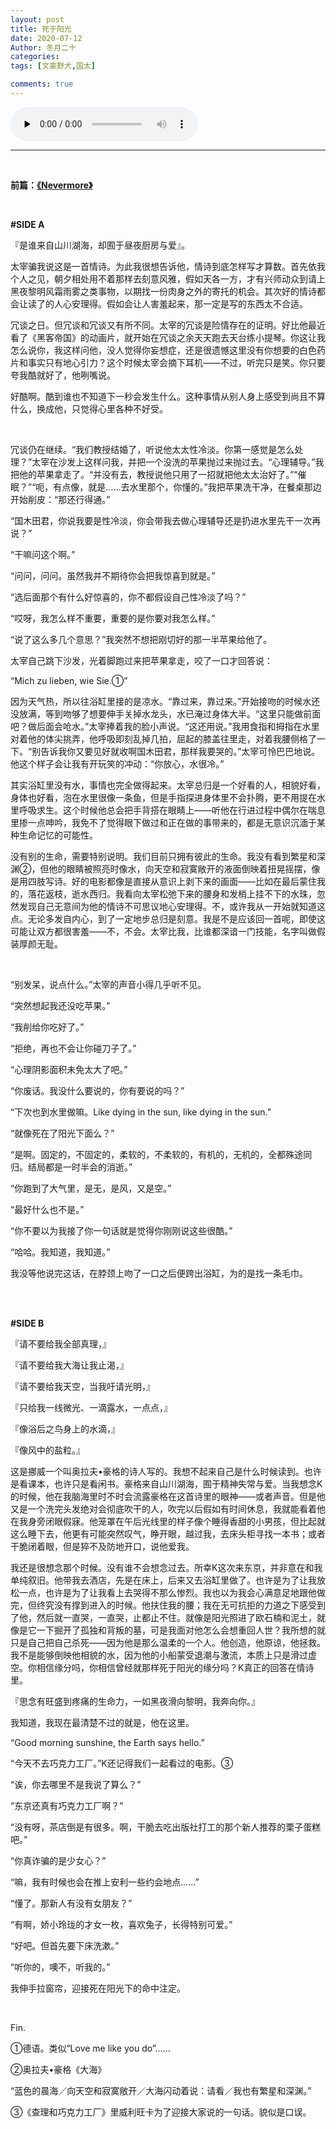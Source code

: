 ```yaml
---
layout: post
title: 死于阳光
date: 2020-07-12
Author: 冬月二十
categories: 
tags: [文豪野犬,国太]

comments: true
--- 
```


<audio id="audio" controls="" preload="none">
      <source id="mp3" src="http://m10.music.126.net/20200716220305/3dcc7b99f5d9798ca83a90c7267f7155/ymusic/c93c/5f6d/6689/8b622e8b21f6c107e6377f0ec1fd31df.mp3">
      </audio>

***

<br>

**前篇：[《Nevermore》](https://fuyutsuki7221.github.io/bury-in-lake/nevermore/)**

<br>


**#SIDE A**

『是谁来自山川湖海，却囿于昼夜厨房与爱』。

太宰骗我说这是一首情诗。为此我很想告诉他，情诗到底怎样写才算数。首先依我个人之见，朝夕相处用不着那样去刻意风雅，假如天各一方，才有兴师动众到请上黑夜黎明风霜雨雾之类事物，以期找一份肉身之外的寄托的机会。其次好的情诗都会让读了的人心安理得。假如会让人害羞起来，那一定是写的东西太不合适。

冗谈之日。但冗谈和冗谈又有所不同。太宰的冗谈是险情存在的证明。好比他最近看了《黑客帝国》的动画片，就开始在冗谈之余天天跑去天台练小提琴。你这让我怎么说你，我这样问他，没人觉得你妄想症，还是很遗憾这里没有你想要的白色药片和事实只有地心引力？这个时候太宰会摘下耳机——不过，听完只是笑。你只要夸我酷就好了，他咧嘴说。

好酷啊。酷到谁也不知道下一秒会发生什么。这种事情从别人身上感受到尚且不算什么，换成他，只觉得心里各种不好受。

<br>

冗谈仍在继续。“我们教授结婚了，听说他太太性冷淡。你第一感觉是怎么处理？”太宰在沙发上这样问我，并把一个没洗的苹果抛过来抛过去。“心理辅导。”我把他的苹果拿走了。“并没有去，教授说他只用了一招就把他太太治好了。”“催眠？”“呃，有点像，就是……去水里那个，你懂的。”我把苹果洗干净，在餐桌那边开始削皮：“那还行得通。”

“国木田君，你说我要是性冷淡，你会带我去做心理辅导还是扔进水里先干一次再说？”

“干嘛问这个啊。”

“问问，问问。虽然我并不期待你会把我惊喜到就是。”

“选后面那个有什么好惊喜的，你不都假设自己性冷淡了吗？”

“哎呀，我怎么样不重要，重要的是你要对我怎么样。”

“说了这么多几个意思？”我突然不想把刚切好的那一半苹果给他了。

太宰自己跳下沙发，光着脚跑过来把苹果拿走，咬了一口才回答说：

“Mich zu lieben, wie Sie.①”

因为天气热，所以往浴缸里接的是凉水。“靠过来，靠过来。”开始接吻的时候水还没放满，等到吻够了想要伸手关掉水龙头，水已淹过身体大半。“这里只能做前面吧？做后面会呛水。”太宰捧着我的脸小声说。“这还用说。”我用食指和拇指在水里对着他的体尖挑弄，他呼吸即刻乱掉几拍，屈起的膝盖往里走，对着我腰侧格了一下。“别告诉我你又要见好就收啊国木田君，那样我要哭的。”太宰可怜巴巴地说。他这个样子会让我有开玩笑的冲动：“你放心，水很冷。”

其实浴缸里没有水，事情也完全做得起来。太宰总归是一个好看的人，相貌好看，身体也好看，泡在水里很像一条鱼，但是手指探进身体里不会扑腾，更不用提在水里呼吸求生。这个时候他总会把手背搭在眼睛上——听他在行进过程中偶尔在喘息里掺一点呻吟，我免不了觉得眼下做过和正在做的事带来的，都是无意识沉湎于某种生命记忆的可能性。

没有别的生命，需要特别说明。我们目前只拥有彼此的生命。我没有看到繁星和深渊②，但他的眼睛被照亮时像水，向天空和寂寞敞开的液面倒映着扭晃摇摆，像是用四肢写诗。好的电影都像是直接从意识上剥下来的画面——比如在最后蒙住我的，落花返枝，逝水西归。我看向太宰松弛下来的腰身和发梢上挂不下的水珠，忽然发现自己无意间为他的情诗不可思议地心安理得。不，或许我从一开始就知道这点。无论多发自内心，到了一定地步总归是刻意。我是不是应该回一首呢，即使这可能让双方都很害羞——不，不会。太宰比我，比谁都深谙一门技能，名字叫做假装厚颜无耻。

<br>

“别发呆，说点什么。”太宰的声音小得几乎听不见。

“突然想起我还没吃苹果。”

“我削给你吃好了。”

“拒绝，再也不会让你碰刀子了。”

“心理阴影面积未免太大了吧。”

“你废话。我没什么要说的，你有要说的吗？”

“下次也到水里做嘛。Like dying in the sun, like dying in the sun.”

“就像死在了阳光下面么？”

“是啊。固定的，不固定的，柔软的，不柔软的，有机的，无机的，全都殊途同归。结局都是一时半会的消逝。”

“你跑到了大气里，是无，是风，又是空。”

“最好什么也不是。”

“你不要以为我接了你一句话就是觉得你刚刚说这些很酷。”

“哈哈。我知道，我知道。”

我没等他说完这话，在脖颈上吻了一口之后便跨出浴缸，为的是找一条毛巾。

<br>
<br>

**#SIDE B**

『请不要给我全部真理，』

『请不要给我大海让我止渴，』

『请不要给我天空，当我吁请光明，』

『只给我一线微光、一滴露水，一点点，』

『像浴后之鸟身上的水滴，』

『像风中的盐粒。』

这是挪威一个叫奥拉夫•豪格的诗人写的。我想不起来自己是什么时候读到。也许是看课本，也许只是看闲书。豪格来自山川湖海，囿于精神失常与爱。当我想念K的时候，他在我脑海里时不时会流露豪格在这首诗里的眼神——或者声音。但是他又是一个洗完头发绝对会彻底吹干的人，吹完以后假如有时间休息，我就能看着他在我身旁闭眼假寐。他笼罩在午后光线里的样子像个睡得香甜的小男孩，但比起就这么睡下去，他更有可能突然叹气，睁开眼，越过我，去床头柜寻找一本书；或者干脆闭着眼，但是猝不及防地开口，说他爱我。

我还是很想念那个时候。没有谁不会想念过去。所幸K这次来东京，并非意在和我单纯叙旧。他带我去酒店，先是在床上，后来又去浴缸里做了。也许是为了让我放松一点，也许是为了让我看上去哭得不那么惨烈。我也以为我会心满意足地跟他做完，但终究没有撑到进入的时候。他扶住我的腰；我在无可抗拒的力道之下感受到了他，然后就一直哭，一直哭，止都止不住。就像是阳光照进了欧石楠和泥土，就像是它一下掘开了孤独和背叛的墓，可是我面对他怎么会想重回人世？我所想的就只是自己把自己杀死——因为他是那么温柔的一个人。他创造，他原谅，他拯救。我不是能够倒映他相貌的水，因为他的小船蒙受退潮与激流，本质上只是滑过虚空。你相信缘分吗，你相信曾经就那样死于阳光的缘分吗？K真正的回答在情诗里。

『思念有旺盛到疼痛的生命力，一如黑夜滑向黎明，我奔向你。』

我知道，我现在最清楚不过的就是，他在这里。

“Good morning sunshine, the Earth says hello.”

“今天不去巧克力工厂。”K还记得我们一起看过的电影。③

“诶，你去哪里不是我说了算么？”

“东京还真有巧克力工厂啊？”

“没有呀，茶店倒是有很多。啊，干脆去吃出版社打工的那个新人推荐的栗子蛋糕吧。”

“你真诈骗的是少女心？”

“嘛，我有时候也会在推上安利一些约会地点……”

“懂了。那新人有没有女朋友？”

“有啊，娇小玲珑的才女一枚，喜欢兔子，长得特别可爱。”

“好吧。但首先要下床洗漱。”

“听你的，噢不，听我的。”

我伸手拉窗帘，迎接死在阳光下的命中注定。

<br>

Fin.

①德语。类似“Love me like you do”……

②奥拉夫•豪格《大海》

“蓝色的晨海／向天空和寂寞敞开／大海闪动着说：请看／我也有繁星和深渊。”

③《查理和巧克力工厂》里威利旺卡为了迎接大家说的一句话。貌似是口误。
